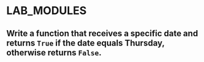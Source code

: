 # LAB_MODULES
## Write a function that receives a specific date and returns `True` if the date equals Thursday, otherwise returns `False`. 
